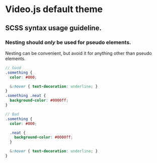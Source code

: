 # Video.js default theme

## SCSS syntax usage guideline.

### Nesting should *only* be used for pseudo elements.

Nesting can be convenient, but avoid it for anything other than pseudo elements.

```scss
// Good
.something {
  color: #000;

  &:hover { text-decoration: underline; }
}
.something .neat {
  background-color: #0000ff;
}

// Bad
.something {
  color: #000;

  .neat {
    background-color: #0000ff;
  }

  &:hover { text-decoration: underline; }
}
```
